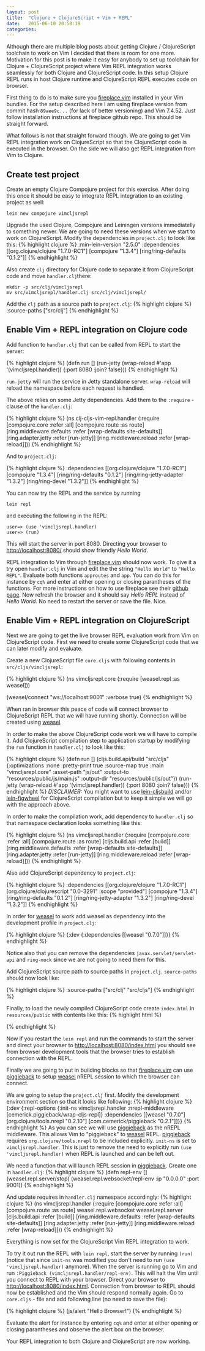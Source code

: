 ```yaml
---
layout: post
title:  "Clojure + ClojureScript + Vim + REPL"
date:   2015-06-10 20:50:19
categories: 
---
```

Although there are multiple blog posts about getting Clojure / ClojureScript toolchain to work on Vim I decided that there is room for one more. Motivation for this post is to make it easy for anybody to set up toolchain for Clojure + ClojureScript project where Vim REPL integration works seamlessly for both Clojure and ClojureScript code. In this setup Clojure REPL runs in host Clojure runtime and ClojureScript REPL executes code on browser.

First thing to do is to make sure you [fireplace.vim][fireplace] installed in your Vim bundles. For the setup described here I am using fireplace version from commit hash `89aee9c...` (for lack of better versioning) and Vim 7.4.52. Just follow installation instructions at fireplace github repo. This should be straight forward.

What follows is not that straight forward though. We are going to get Vim REPL integration work on ClojureScript so that the ClojureScript code is executed in the browser. On the side we will also get REPL integration from Vim to Clojure.

Create test project
-------------------
Create an empty Clojure Compojure project for this exercise. After doing this once it should be easy to integrate REPL integration to an existing project as well:

`lein new compojure vimcljsrepl`

Upgrade the used Clojure, Compojure and Leiningen versions immediatelly to something newer. We are going to need these versions when we start to work on ClojureScript. Modify the dependencies in `project.clj` to look like this:
{% highlight clojure %}
:min-lein-version "2.5.0"
:dependencies [[org.clojure/clojure "1.7.0-RC1"]
               [compojure "1.3.4"]
               [ring/ring-defaults "0.1.2"]]
{% endhighlight %}

Also create `clj` directory for Clojure code to separate it from ClojureScript code and move `handler.clj`there:

    mkdir -p src/clj/vimcljsrepl
    mv src/vimcljsrepl/handler.clj src/clj/vimcljsrepl/

Add the `clj` path as a source path to `project.clj`:
{% highlight clojure %}
:source-paths ["src/clj"]
{% endhighlight %}

Enable Vim + REPL integration on Clojure code
---------------------------------------------
Add function to `handler.clj` that can be called from REPL to start the server:

{% highlight clojure %}
(defn run []
  (run-jetty (wrap-reload #'app '(vimcljsrepl.handler)) {:port 8080 :join? false}))
{% endhighlight %}

`run-jetty` will run the service in Jetty standalone server. `wrap-reload` will reload the namespace before each request is handled.

The above relies on some Jetty dependencies. Add them to the `:require` - clause of the `handler.clj`:

{% highlight clojure %}
(ns clj-cljs-vim-repl.handler
  (:require [compojure.core :refer :all]
            [compojure.route :as route]
            [ring.middleware.defaults :refer [wrap-defaults site-defaults]]
            [ring.adapter.jetty :refer [run-jetty]]
            [ring.middleware.reload :refer [wrap-reload]]))
{% endhighlight %}

And to `project.clj`:

{% highlight clojure %}
:dependencies [[org.clojure/clojure "1.7.0-RC1"]
               [compojure "1.3.4"]
               [ring/ring-defaults "0.1.2"]
               [ring/ring-jetty-adapter "1.3.2"]
               [ring/ring-devel "1.3.2"]]
{% endhighlight %}

You can now try the REPL and the service by running

`lein repl`

and executing the following in the REPL:

    user=> (use 'vimcljsrepl.handler)
    user=> (run)

This will start the server in port 8080. Directing your browser to [http://localhost:8080/][localhost] should show friendly  *Hello World*.

REPL integration to Vim through [fireplace.vim][fireplace] should now work. To give it a try open `handler.clj` in Vim and edit the the string `"Hello World"` to `"Hello REPL"`. Evaluate both functions `approutes` and `app`. You can do this for instance by `cq%` and enter at either opening or closing parantheses of the functions. For more instructions on how to use fireplace see their [github page][fireplace]. Now refresh the browser and it should say *Hello REPL* instead of *Hello World*. No need to restart the server or save the file. Nice. 

Enable Vim + REPL integration on ClojureScript
----------------------------------------------
Next we are going to get the live browser REPL evaluation work from Vim on ClojureScript code. First we need to create some ClojureScript code that we can later modify and evaluate.

Create a new ClojureScript file `core.cljs` with following contents in `src/cljs/vimcljsrepl`:

{% highlight clojure %}
(ns vimcljsrepl.core
  (:require [weasel.repl :as weasel]))

(weasel/connect "ws://localhost:9001" :verbose true)
{% endhighlight %}

When ran in browser this peace of code will connect browser to ClojureScript REPL that we will have running shortly. Connection will be created using [weasel][weasel].

In order to make the above ClojureScript code work we will have to compile it. Add ClojureScript compilation step to application startup by modifying the `run` function in `handler.clj` to look like this:

{% highlight clojure %}
(defn run []
  (cljs.build.api/build "src/cljs" {:optimizations :none
                                    :pretty-print true
                                    :source-map true
                                    :main "vimcljsrepl.core"
                                    :asset-path "js/out"
                                    :output-to "resources/public/js/main.js"
                                    :output-dir "resources/public/js/out"})
  (run-jetty (wrap-reload #'app '(vimcljsrepl.handler)) {:port 8080 :join? false}))
{% endhighlight %}
*DISCLAIMER:* You might want to use [lein-cljsbuild][lein-cljsbuild] and/or [lein-figwheel][lein-figwheel] for ClojureScript compilation but to keep it simple we will go with the approach above.

In order to make the compilation work, add dependency to `handler.clj` so that namespace declaration looks something like this:

{% highlight clojure %}
(ns vimcljsrepl.handler
  (:require [compojure.core :refer :all]
            [compojure.route :as route]
            [cljs.build.api :refer [build]]
            [ring.middleware.defaults :refer [wrap-defaults site-defaults]]
            [ring.adapter.jetty :refer [run-jetty]]
            [ring.middleware.reload :refer [wrap-reload]]))
{% endhighlight %}

Also add ClojureScript dependency to `project.clj`:

{% highlight clojure %}
:dependencies [[org.clojure/clojure "1.7.0-RC1"]
               [org.clojure/clojurescript "0.0-3291" :scope "provided"]
               [compojure "1.3.4"]
               [ring/ring-defaults "0.1.2"]
               [ring/ring-jetty-adapter "1.3.2"]
               [ring/ring-devel "1.3.2"]]
{% endhighlight %}

In order for [weasel][weasel] to work add weasel as dependency into the development profile in `project.clj`:

{% highlight clojure %}
{:dev {:dependencies [[weasel "0.7.0"]]}}
{% endhighlight %}

Notice also that you can remove the dependencies `javax.servlet/servlet-api` and `ring-mock` since we are not going to need them for this.

Add ClojureScript source path to source paths in `project.clj`. `source-paths` should now look like:

{% highlight clojure %}
:source-paths ["src/clj" "src/cljs"]
{% endhighlight %}

Finally, to load the newly compiled ClojureScript code create `index.html` in `resources/public` with contents like this:
{% highlight html %}
<html>
<head>
</head>
<body>
  <script type="application/javascript" src="js/main.js"></script>
</body>
</html>
{% endhighlight %}

Now if you restart the `lein repl` and run the commands to start the server and direct your browser to [http://localhost:8080/index.html][localhost-index] you should see from browser development tools that the browser tries to establish connection with the REPL.

Finally we are going to put in building blocks so that [fireplace.vim][fireplace] can use [piggieback][piggieback] to setup [weasel][weasel] nREPL session to which the browser can connect.

We are going to setup the `project.clj` first. Modify the development environment section so that it looks like following:
{% highlight clojure %}
{:dev {:repl-options {:init-ns vimcljsrepl.handler
                      :nrepl-middleware [cemerick.piggieback/wrap-cljs-repl]}
       :dependencies [[weasel "0.7.0"]
                      [org.clojure/tools.nrepl "0.2.10"]
                      [com.cemerick/piggieback "0.2.1"]]}}
{% endhighlight %}
As you can see we will use [piggieback][piggieback] as the nREPL middleware. This allows Vim to "piggieback" to [weasel][weasel] REPL. [piggieback][piggieback] requires `org.clojure/tools.nrepl` to be included explicitly. `init-ns` is set to `vimcljsrepl.handler`. This is just to remove the need to explicitly run `(use 'vimcljsrepl.handler)` when REPL is launched and can be left out.

We need a function that will launch REPL session in [piggieback][piggieback]. Create one in `handler.clj`:
{% highlight clojure %}
(defn repl-env []
  (weasel.repl.server/stop)
  (weasel.repl.websocket/repl-env :ip "0.0.0.0" :port 9001))
{% endhighlight %}

And update requires in `handler.clj` namespace accordingly:
{% highlight clojure %}
(ns vimcljsrepl.handler
  (:require [compojure.core :refer :all]
            [compojure.route :as route]
            weasel.repl.websocket
            weasel.repl.server
            [cljs.build.api :refer [build]]
            [ring.middleware.defaults :refer [wrap-defaults site-defaults]]
            [ring.adapter.jetty :refer [run-jetty]]
            [ring.middleware.reload :refer [wrap-reload]]))
{% endhighlight %}

Everything is now set for the ClojureScript Vim REPL integration to work.

To try it out run the REPL with `lein repl`, start the server by running `(run)` (notice that since `init-ns` was modified you don't need to run `(use 'vimcljsrepl.handler)` anymore). When the server is running go to Vim and run `:Piggieback (vimcljsrepl.handler/repl-env)`. This will halt the Vim until you connect to REPL with your browser. Direct your browser to [http://localhost:8080/index.html][localhost-index]. Connection from browser to REPL should now be established and the Vim should respond normally again. Go to `core.cljs` - file and add following line (no need to save the file):

{% highlight clojure %}
(js/alert "Hello Browser!")
{% endhighlight %}

Evaluate the alert for instance by entering `cq%` and enter at either opening or closing parantheses and observe the alert box on the browser.

Your REPL integration to both Clojure and ClojureScript are now working.

[fireplace]: https://github.com/tpope/vim-fireplace
[localhost]: http://localhost:8080/
[localhost-index]: http://localhost:8080/index.html
[weasel]:    https://github.com/tomjakubowski/weasel
[piggieback]: https://github.com/cemerick/piggieback
[lein-cljsbuild]: https://github.com/emezeske/lein-cljsbuild
[lein-figwheel]: https://github.com/bhauman/lein-figwheel
